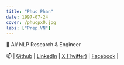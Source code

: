 ```yaml
---
title: "Phuc Phan"
date: 1997-07-24
cover: /phucpx0.jpg
labs: ["Prep.VN"]
---
```


🔭 AI/ NLP Research & Engineer


📫 | [Github](https://github.com/phanxuanphucnd) | [LinkedIn](https://www.linkedin.com/in/phanxuanphucnd/) | [X (Twitter)](https://twitter.com/phucpx247) | [Facebook](https://www.facebook.com/phanxuanphucnd) |
